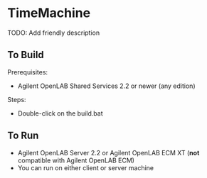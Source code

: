 # TimeMachine

TODO: Add friendly description

## To Build

Prerequisites:

- Agilent OpenLAB Shared Services 2.2 or newer (any edition)

Steps:

- Double-click on the build.bat

## To Run
- Agilent OpenLAB Server 2.2 or Agilent OpenLAB ECM XT (**not** compatible with Agilent OpenLAB ECM)
- You can run on either client or server machine
